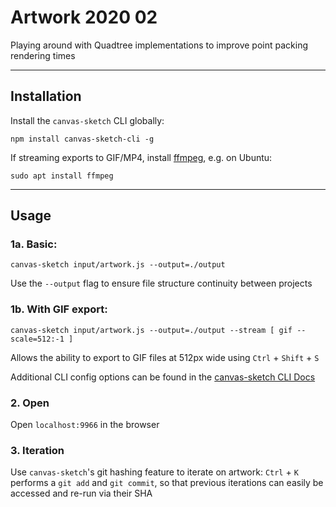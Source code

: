 # Artwork 2020 02
Playing around with Quadtree implementations to improve point packing rendering times

---

## Installation

Install the `canvas-sketch` CLI globally:
```
npm install canvas-sketch-cli -g
```

If streaming exports to GIF/MP4, install [ffmpeg](https://www.ffmpeg.org/), e.g. on Ubuntu:
```
sudo apt install ffmpeg
```


---

## Usage

### 1a. Basic:
```
canvas-sketch input/artwork.js --output=./output
```
Use the `--output` flag to ensure file structure continuity between projects


### 1b. With GIF export:
```
canvas-sketch input/artwork.js --output=./output --stream [ gif --scale=512:-1 ]
```
Allows the ability to export to GIF files at 512px wide using `Ctrl` + `Shift` + `S`

Additional CLI config options can be found in the [canvas-sketch CLI Docs](https://github.com/mattdesl/canvas-sketch/blob/master/docs/cli.md)


### 2. Open
Open `localhost:9966` in the browser


### 3. Iteration
Use `canvas-sketch`'s git hashing feature to iterate on artwork:
`Ctrl` + `K` performs a `git add` and `git commit`, so that previous iterations can easily be accessed and re-run via their SHA
